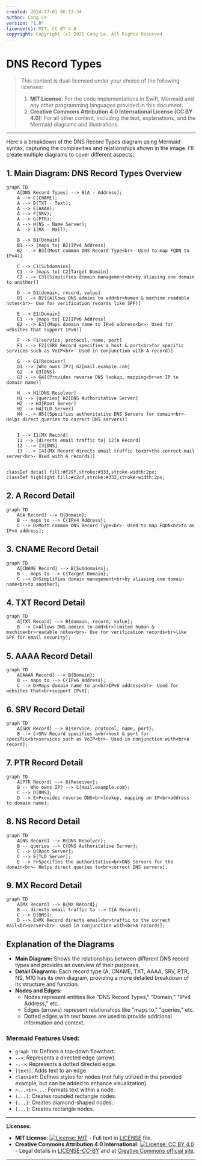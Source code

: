 ```yaml
---
created: 2024-17-01 06:13:34
author: Cong Le
version: "1.0"
license(s): MIT, CC BY 4.0
copyright: Copyright (c) 2025 Cong Le. All Rights Reserved.
---
```



# DNS Record Types
> This content is dual-licensed under your choice of the following licenses:
> 1.  **MIT License:** For the code implementations in Swift, Mermaid and any other programming languages provided in this document.
> 2.  **Creative Commons Attribution 4.0 International License (CC BY 4.0):** For all other content, including the text, explanations, and the Mermaid diagrams and illustrations.

---

 Here's a breakdown of the DNS Record Types diagram using Mermaid syntax, capturing the complexities and relationships shown in the image. I'll create multiple diagrams to cover different aspects:

## 1. Main Diagram: DNS Record Types Overview

```mermaid
graph TD
    A[DNS Record Types] --> B(A - Address);
    A --> C(CNAME);
    A --> D(TXT - Text);
    A --> E(AAAA);
    A --> F(SRV);
    A --> G(PTR);
    A --> H(NS - Name Server);
    A --> I(MX - Mail);

    B --> B1[Domain]
    B1 --> |maps to| B2[IPv4 Address]
    B2 -.-> B3[(Most common DNS Record Type<br>- Used to map FQDN to IPv4)]

    C --> C1[Subdomains]
    C1 --> |maps to| C2[Target Domain]
    C2 -.-> C3[(Simplifies domain management<br>by aliasing one domain to another)]

    D --> D1[domain, record, value]
    D1 -.-> D2[(Allows DNS admins to add<br>human & machine readable notes<br>- Use for verification records like SPF)]

    E --> E1[Domain]
    E1 --> |maps to| E2[IPv6 Address]
    E2 -.-> E3[(Maps domain name to IPv6 address<br>- Used for websites that support IPv6)]

    F --> F1[service, protocol, name, port]
    F1 -.-> F2[(SRV Record specifies a host & port<br>for specific services such as VoIP<br>- Used in conjunction with A record)]
    
    G --> G1[Receiver]
    G1 --> |Who owns IP?| G2[mail.example.com]
    G2 --> G3[DNS]
    G3 -.-> G4[(Provides reverse DNS lookup, mapping<br>an IP to domain name)]

    H --> H1[DNS Resolver]
    H1 --> |queries| H2[DNS Authoritative Server]
    H2 --> H3[Root Server]
    H2 --> H4[TLD Server]
    H4 -.-> H5[(Specifies authoritative DNS Servers for domain<br>- Helps direct queries to correct DNS servers)]
    

    I --> I1[MX Record]
    I1 --> |directs email traffic to| I2[A Record]
    I2 -.-> I3[DNS]
    I3 -.-> I4[(MX Record directs email traffic to<br>the correct mail server<br>- Used with A records)]

    
classDef detail fill:#f29f,stroke:#333,stroke-width:2px;
classDef highlight fill:#c2cf,stroke:#333,stroke-width:2px;

```

## 2. A Record Detail

```mermaid
graph TD
    A[A Record] --> B{Domain};
    B -- maps to --> C{IPv4 Address};
    C --> D>Most common DNS Record Type<br>- Used to map FQDN<br>to an IPv4 address];
```

## 3. CNAME Record Detail

```mermaid
graph TD
    A[CNAME Record] --> B{Subdomains};
    B -- maps to --> C{Target Domain};
    C --> D>Simplifies domain management<br>by aliasing one domain name<br>to another];
```

## 4. TXT Record Detail

```mermaid
graph TD
    A[TXT Record] --> B{domain, record, value};
    B --> C>Allows DNS admins to add<br>limited human & machine<br>readable notes<br>- Use for verification records<br>like SPF for email security];
```

## 5. AAAA Record Detail

```mermaid
graph TD
    A[AAAA Record] --> B{Domain};
    B -- maps to --> C{IPv6 Address};
    C --> D>Maps domain name to an<br>IPv6 address<br>- Used for websites that<br>support IPv6];
```

## 6. SRV Record Detail

```mermaid
graph TD
    A[SRV Record] --> B{service, protocol, name, port};
    B --> C>SRV Record specifies a<br>host & port for specific<br>services such as VoIP<br>- Used in conjunction with<br>A record];
```

## 7. PTR Record Detail

```mermaid
graph TD
    A[PTR Record] --> B{Receiver};
    B -- Who owns IP? --> C{mail.example.com};
    C --> D[DNS];
    D --> E>Provides reverse DNS<br>lookup, mapping an IP<br>address to domain name];
```

## 8. NS Record Detail

```mermaid
graph TD
    A[NS Record] --> B{DNS Resolver};
    B -- queries --> C{DNS Authoritative Server};
    C --> D[Root Server];
    C --> E[TLD Server];
    E --> F>Specifies the authoritative<br>DNS Servers for the domain<br>- Helps direct queries to<br>correct DNS servers];
```

## 9. MX Record Detail

```mermaid
graph TD
    A[MX Record] --> B{MX Record};
    B -- directs email traffic to --> C{A Record};
    C --> D[DNS];
    D --> E>MX Record directs email<br>traffic to the correct mail<br>server<br>- Used in conjunction with<br>A records];
```

## Explanation of the Diagrams

*   **Main Diagram:** Shows the relationships between different DNS record types and provides an overview of their purposes.
*   **Detail Diagrams:** Each record type (A, CNAME, TXT, AAAA, SRV, PTR, NS, MX) has its own diagram, providing a more detailed breakdown of its structure and function.
*   **Nodes and Edges:**
    *   Nodes represent entities like "DNS Record Types," "Domain," "IPv4 Address," etc.
    *   Edges (arrows) represent relationships like "maps to," "queries," etc.
    *   Dotted edges with text boxes are used to provide additional information and context.

### Mermaid Features Used:

*   `graph TD`: Defines a top-down flowchart.
*   `-->`: Represents a directed edge (arrow).
*   `-.->`: Represents a dotted directed edge.
*   `|text|`: Adds text to an edge.
*   `classDef`: Defines styles for nodes (not fully utilized in the provided example, but can be added to enhance visualization).
*   `>...<br>...`: Formats text within a node.
*   `(...)`: Creates rounded rectangle nodes.
*   `{...}`: Creates diamond-shaped nodes.
*   `[...]`: Creates rectangle nodes.



---
**Licenses:**

- **MIT License:**  [![License: MIT](https://img.shields.io/badge/License-MIT-yellow.svg)](LICENSE) - Full text in [LICENSE](LICENSE) file.
- **Creative Commons Attribution 4.0 International:** [![License: CC BY 4.0](https://licensebuttons.net/l/by/4.0/88x31.png)](LICENSE-CC-BY) - Legal details in [LICENSE-CC-BY](LICENSE-CC-BY) and at [Creative Commons official site](http://creativecommons.org/licenses/by/4.0/).

---